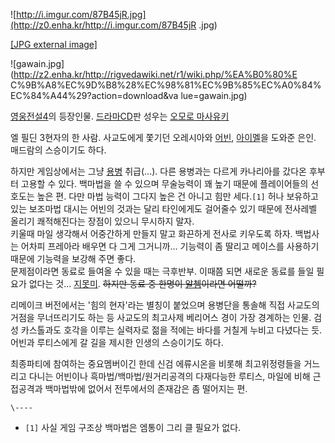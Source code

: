 ![http://i.imgur.com/87B45jR.jpg](http://z0.enha.kr/http://i.imgur.com/87B45jR
.jpg)

[[JPG external image]](http://i.imgur.com/87B45jR.jpg)

  

![gawain.jpg](http://z2.enha.kr/http://rigvedawiki.net/r1/wiki.php/%EA%B0%80%E
C%9B%A8%EC%9D%B8%28%EC%98%81%EC%9B%85%EC%A0%84%EC%84%A44%29?action=download&va
lue=gawain.jpg)

  
[영웅전설4](%EC%98%81%EC%9B%85%EC%A0%84%EC%84%A44.md)의 등장인물. [드라마CD](%EB%93%9C%EB%9D%BC%EB%A7%88%20CD.md)판 성우는 [오모로 마사유키](%EC%98%A4%EB%AA%A8%EB%A1%9C%20%EB%A7%88%EC%82%AC%EC%9C%A0%ED%82%A4.md)

엘 필딘 3현자의 한 사람. 사교도에게 쫓기던 오레시아와 [어빈](%EC%96%B4%EB%B9%88.md),
[아이멜](%EC%95%84%EC%9D%B4%EB%A9%9C.md)을 도와준 은인. 매드람의 스승이기도 하다.

하지만 게임상에서는 그냥 [용병](%EC%9A%A9%EB%B3%91.md) 취급(...). 다른 용병과는 다르게 카나리아를 갔다온
후부터 고용할 수 있다. 백마법을 쓸 수 있으며 무술능력이 꽤 높기 때문에 플레이어들의 선호도는 높은 편. 다만 마법 능력이 그다지 높은 건
아니고 힘만 세다.`[1]` 허나 보유하고 있는 보조마법 대시는 어빈의 것과는 달리 타인에게도 걸어줄수 있기 때문에 전사레벨 올리기
쾌적해진다는 장점이 있으니 무시하지 말자.  
키울때 마일 생각해서 어중간하게 만들지 말고 화끈하게 전사로 키우도록 하자. 백법사는 어차피 프레아라 배우면 다 그게 그거니까... 기능력이
좀 딸리고 메이스를 사용하기 때문에 기능력을 보강해 주면 좋다.  
문제점이라면 동료로 들여올 수 있을 때는 극후반부. 이때쯤 되면 새로운 동료를 들일 필요가 없다는 것...
[지못미](%EC%A7%80%EB%AA%BB%EB%AF%B8.md). <del>하지만 동료 중 한명이
[알쳄](%EC%95%8C%EC%B3%84.md)이라면 어떨까?</del>

리메이크 버전에서는 '힘의 현자'라는 별칭이 붙었으며 용병단을 통솔해 직접 사교도의 거점을 무너뜨리기도 하는 등 사교도의 최고사제 베리어스
경이 가장 경계하는 인물. 검성 카스톨과도 호각을 이루는 실력자로 젊을 적에는 바다를 거칠게 누비고 다녔다는 듯. 어빈과 루티스에게 갈 길을
제시한 인생의 스승이기도 하다.

최종파티에 참여하는 중요멤버이긴 한데 신검 에류시온을 비롯해 최고위정령들을 거느리고 다니는 어빈이나 흑마법/백마법/원거리공격의 다재다능한
루티스, 마일에 비해 근접공격과 백마법밖에 없어서 전투에서의 존재감은 좀 떨어지는 편.

`\----`

  * `[1]` 사실 게임 구조상 백마법은 엠통이 그리 클 필요가 없다. 

